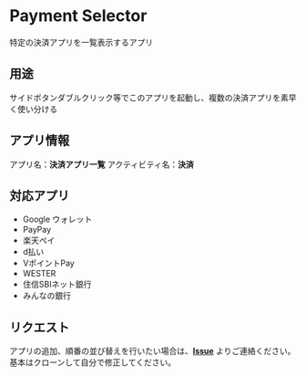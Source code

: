 # Payment Selector

特定の決済アプリを一覧表示するアプリ

## 用途
サイドボタンダブルクリック等でこのアプリを起動し、複数の決済アプリを素早く使い分ける

## アプリ情報
アプリ名：**決済アプリ一覧**
アクティビティ名：**決済**

## 対応アプリ
- Google ウォレット
- PayPay
- 楽天ペイ
- d払い
- VポイントPay
- WESTER
- 住信SBIネット銀行
- みんなの銀行

## リクエスト
アプリの追加、順番の並び替えを行いたい場合は、[**Issue**](https://github.com/s1204IT/PaymentSelector/issues/new) よりご連絡ください。  
基本はクローンして自分で修正してください。
